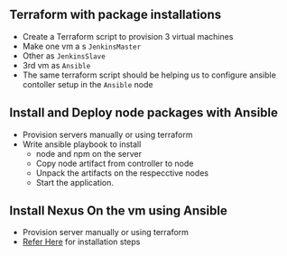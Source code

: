 

## Terraform with package installations
* Create a Terraform script to provision 3 virtual machines 
* Make one vm a s `JenkinsMaster` 
* Other as `JenkinsSlave`
* 3rd vm as `Ansible`
* The same terraform script should be helping us to configure ansible contoller setup in the `Ansible` node 

## Install and Deploy node packages with Ansible
* Provision servers manually or using terraform 
* Write ansible playbook to install 
    * node and npm on the server
    * Copy node artifact from controller to node
    * Unpack the artifacts on the respecctive nodes
    * Start the application. 

## Install Nexus On the vm using Ansible 
* Provision server manually or using terraform 
* [Refer Here](https://github.com/devopswithcloud/devops-repo/blob/main/Nexus/1_Nexus_Installtion.md) for installation steps 
